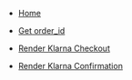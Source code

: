 * [Home](/)

* [Get order_id](/order-id)

* [Render Klarna Checkout](/checkout)

* [Render Klarna Confirmation](/comfirmation)
